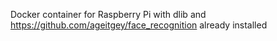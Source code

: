 Docker container for Raspberry Pi with dlib and https://github.com/ageitgey/face_recognition already installed
